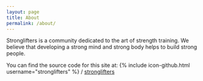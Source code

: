 ```yaml
---
layout: page
title: About
permalink: /about/
---
```


Stronglifters is a community dedicated to the art of strength training. 
We believe that developing a strong mind and strong body helps to build
strong people.

You can find the source code for this site at:
{% include icon-github.html username="stronglifters" %} /
[stronglifters](https://github.com/stronglifters)
